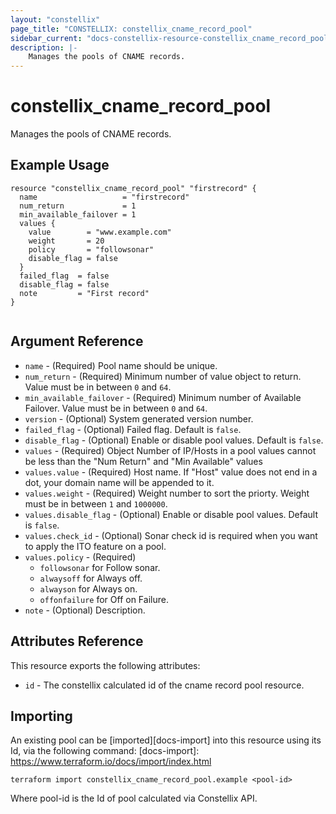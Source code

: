 ```yaml
---
layout: "constellix"
page_title: "CONSTELLIX: constellix_cname_record_pool"
sidebar_current: "docs-constellix-resource-constellix_cname_record_pool"
description: |-
    Manages the pools of CNAME records.
---
```


# constellix_cname_record_pool
  Manages the pools of CNAME records.

## Example Usage ##

```hcl
resource "constellix_cname_record_pool" "firstrecord" {
  name                   = "firstrecord"
  num_return             = 1
  min_available_failover = 1
  values {
    value        = "www.example.com"
    weight       = 20
    policy       = "followsonar"
    disable_flag = false
  }
  failed_flag  = false
  disable_flag = false
  note         = "First record"
}


```

## Argument Reference ##
* `name` - (Required) Pool name should be unique.
* `num_return` - (Required) Minimum number of value object to return. Value must be in between `0` and `64`.
* `min_available_failover` - (Required) Minimum number of Available Failover. Value must be in between `0` and `64`.
* `version` - (Optional) System generated version number.
* `failed_flag` - (Optional) Failed flag. Default is `false`.
* `disable_flag` - (Optional) Enable or disable pool values. Default is `false`.
* `values` - (Required) Object Number of IP/Hosts in a pool values cannot be less than the "Num Return" and "Min Available" values
* `values.value` - (Required) Host name. If "Host" value does not end in a dot, your domain name will be appended to it.
* `values.weight` - (Required) Weight number to sort the priorty. Weight must be in between `1` and `1000000`.
* `values.disable_flag` - (Optional) Enable or disable pool values. Default is `false`.
* `values.check_id` - (Optional) Sonar check id is required when you want to apply the ITO feature on a pool.
* `values.policy` - (Required) 
  * `followsonar` for Follow sonar.
  * `alwaysoff` for Always off.
  * `alwayson` for Always on.
  * `offonfailure` for Off on Failure.
* `note` - (Optional) Description.

## Attributes Reference
This resource exports the following attributes:
* `id` - The constellix calculated id of the cname record pool resource.

## Importing ##

An existing pool can be [imported][docs-import] into this resource using its Id, via the following command:
[docs-import]: https://www.terraform.io/docs/import/index.html


```
terraform import constellix_cname_record_pool.example <pool-id>
```

Where pool-id is the Id of pool calculated via Constellix API.
